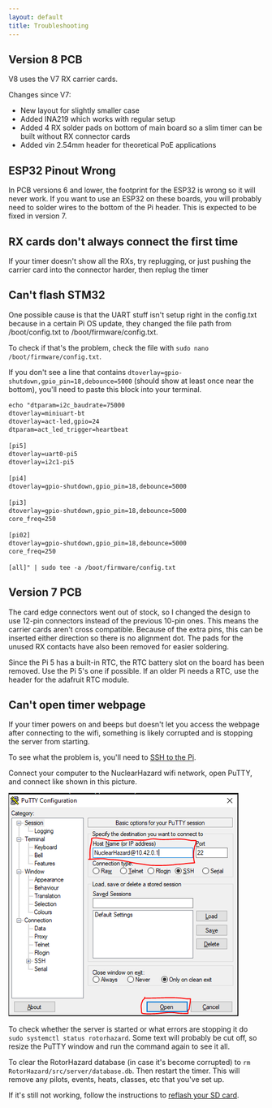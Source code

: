 ```yaml
---
layout: default
title: Troubleshooting
---
```


## Version 8 PCB

V8 uses the V7 RX carrier cards.

Changes since V7:
- New layout for slightly smaller case
- Added INA219 which works with regular setup
- Added 4 RX solder pads on bottom of main board so a slim timer can be built without RX connector cards
- Added vin 2.54mm header for theoretical PoE applications

## ESP32 Pinout Wrong

In PCB versions 6 and lower, the footprint for the ESP32 is wrong so it will never work. If you want to use an ESP32 on these boards, you will probably need to solder wires to the bottom of the Pi header. This is expected to be fixed in version 7.

## RX cards don't always connect the first time

If your timer doesn't show all the RXs, try replugging, or just pushing the carrier card into the connector harder, then replug the timer

## Can't flash STM32

One possible cause is that the UART stuff isn't setup right in the config.txt because in a certain Pi OS update, they changed the file path from /boot/config.txt to /boot/firmware/config.txt.

To check if that's the problem, check the file with `sudo nano /boot/firmware/config.txt`.

If you don't see a line that contains `dtoverlay=gpio-shutdown,gpio_pin=18,debounce=5000` (should show at least once near the bottom), you'll need to paste this block into your terminal.

```
echo "dtparam=i2c_baudrate=75000
dtoverlay=miniuart-bt
dtoverlay=act-led,gpio=24
dtparam=act_led_trigger=heartbeat

[pi5]
dtoverlay=uart0-pi5
dtoverlay=i2c1-pi5

[pi4]
dtoverlay=gpio-shutdown,gpio_pin=18,debounce=5000

[pi3]
dtoverlay=gpio-shutdown,gpio_pin=18,debounce=5000
core_freq=250

[pi02]
dtoverlay=gpio-shutdown,gpio_pin=18,debounce=5000
core_freq=250

[all]" | sudo tee -a /boot/firmware/config.txt
```

## Version 7 PCB

The card edge connectors went out of stock, so I changed the design to use 12-pin connectors instead of the previous 10-pin ones. This means the carrier cards aren't cross compatible. Because of the extra pins, this can be inserted either direction so there is no alignment dot. The pads for the unused RX contacts have also been removed for easier soldering.

Since the Pi 5 has a built-in RTC, the RTC battery slot on the board has been removed. Use the Pi 5's one if possible. If an older Pi needs a RTC, use the header for the adafruit RTC module.

## Can't open timer webpage

If your timer powers on and beeps but doesn't let you access the webpage after connecting to the wifi, something is likely corrupted and is stopping the server from starting.

To see what the problem is, you'll need to [SSH to the Pi](../instructions/ssh).

Connect your computer to the NuclearHazard wifi network, open PuTTY, and connect like shown in this picture.

![PuTTY](../images/putty.png)

To check whether the server is started or what errors are stopping it do `sudo systemctl status rotorhazard`. Some text will probably be cut off, so resize the PuTTY window and run the command again to see it all.

To clear the RotorHazard database (in case it's become corrupted) to `rm RotorHazard/src/server/database.db`. Then restart the timer. This will remove any pilots, events, heats, classes, etc that you've set up.

If it's still not working, follow the instructions to [reflash your SD card](../troubleshooting/flash).